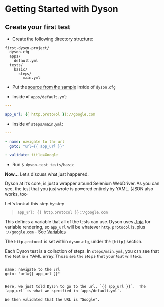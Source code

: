 Getting Started with Dyson
==========================

## Create your first test

- Create the following directory structure:

```
first-dyson-project/
  dyson.cfg
  apps/
    default.yml
  tests/
    basic/
      steps/
        main.yml
```

- Put the [source from the sample](https://github.com/dynamictivity/dyson/tree/master/sample/dyson.cfg) inside of `dyson.cfg`

- Inside of `apps/default.yml`:

```yaml
---

app_url: {{ http.protocol }}://google.com
```

- Inside of `steps/main.yml`:

```yaml
---

- name: navigate to the url
  goto: "url={{ app_url }}"
  
- validate: title=Google
```

- Run `$ dyson-test tests/basic`

**Now...** Let's discuss what just happened.

Dyson at it's core, is just a wrapper around Selenium WebDriver.
As you can see, the test that you just wrote is powered entirely by YAML. (JSON also works, too)

Let's look at this step by step.

> `app_url: {{ http.protocol }}://google.com`

This defines a variable that all of the tests can use. Dyson uses [Jinja](http://jinja.pocoo.org/) for variable rendering,
so `app_url` will be whatever `http.protocol` is, plus `://google.com` - See [Variables](https://github.com/Dynamictivity/dyson/blob/master/docs/variables.md)

The `http.protocol` is set within `dyson.cfg`, under the `[http]` section.

Each Dyson test is a collection of steps.  In `steps/main.yml`, you can see that the test is
a YAML array.  These are the steps that your test will take.

> ```yaml
    name: navigate to the url
    goto: "url={{ app_url }}"
  ```
  
Here, we just told Dyson to go to the url, `{{ app_url }}`.  The `app_url` is what we specified in `apps/default.yml`.

We then validated that the URL is "Google".
